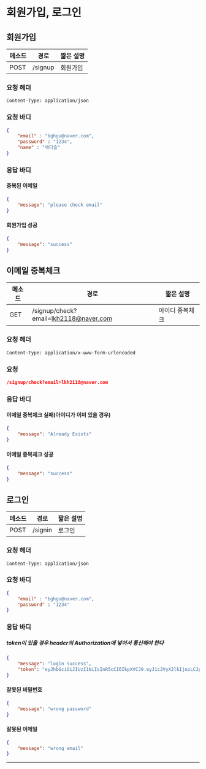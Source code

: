 # 회원가입, 로그인

## 회원가입

메소드 | 경로 | 짧은 설명
--- | --- | ---
POST | /signup | 회원가입 

### 요청 헤더
~~~
Content-Type: application/json
~~~
### 요청 바디
```json
{
	"email" : "bghgu@naver.com",
	"password" : "1234",
	"name" : "배다슬"
}
```
### 응답 바디
#### 중복된 이메일
```json
{
    "message": "please check email"
}
```
#### 회원가입 성공
```json
{
    "message": "success"
}
```



## 이메일 중복체크 

| 메소드 | 경로                                  | 짧은 설명       |
| ------ | ------------------------------------- | --------------- |
| GET    | /signup/check?email=lkh2118@naver.com | 아이디 중복체크 |

### 요청 헤더

```
Content-Type: application/x-www-form-urlencoded
```

### 요청 

```json
/signup/check?email=lkh2118@naver.com
```

### 응답 바디

#### 이메일 중복체크 실패(아이디가 이미 있을 경우)

```json
{
    "message": "Already Exists"
}
```

#### 이메일 중복체크 성공

```json
{
    "message": "success"
}
```





## 로그인

메소드 | 경로 | 짧은 설명
--- | --- | ---
POST | /signin | 로그인

### 요청 헤더
~~~
Content-Type: application/json
~~~
### 요청 바디
```json
{
	"email" : "bghgu@naver.com",
	"password" : "1234"
}
```
### 응답 바디
##### token이 있을 경우 header의 Authorization에 넣어서 통신해야 한다
```json
{
    "message": "login success",
    "token": "eyJhbGciOiJIUzI1NiIsInR5cCI6IkpXVCJ9.eyJ1c2VyX2lkIjozLCJpYXQiOjE0OTg3MTMxMjIsImV4cCI6MTUwMTMwNTEyMn0.bahoerjlnT8dJXVaqlsGhIgx6hDalLqkuBJee4a2Pto"
}
```
#### 잘못된 비밀번호
```json
{
    "message": "wrong password"
}
```
#### 잘못된 이메일
```json
{
    "message": "wrong email"
}
```
---
